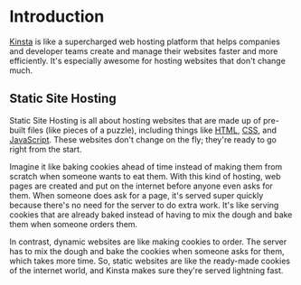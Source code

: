 # Introduction

[Kinsta](https://kinsta.com/) is like a supercharged web hosting platform that helps companies and developer teams create and manage their websites faster and more efficiently. It's especially awesome for hosting websites that don't change much.

## Static Site Hosting
Static Site Hosting is all about hosting websites that are made up of pre-built files (like pieces of a puzzle), including things like [HTML](https://kinsta.com/knowledgebase/what-is-html/), [CSS](https://kinsta.com/blog/css-best-practices/), and [JavaScript](https://kinsta.com/javascript/). These websites don't change on the fly; they're ready to go right from the start.

Imagine it like baking cookies ahead of time instead of making them from scratch when someone wants to eat them. With this kind of hosting, web pages are created and put on the internet before anyone even asks for them. When someone does ask for a page, it's served super quickly because there's no need for the server to do extra work. It's like serving cookies that are already baked instead of having to mix the dough and bake them when someone orders them.

In contrast, dynamic websites are like making cookies to order. The server has to mix the dough and bake the cookies when someone asks for them, which takes more time. So, static websites are like the ready-made cookies of the internet world, and Kinsta makes sure they're served lightning fast.

